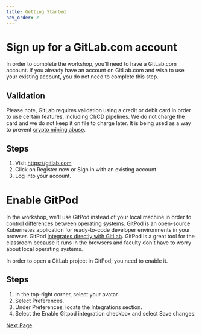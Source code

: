 ```yaml
---
title: Getting Started
nav_order: 2
---
```


# Sign up for a GitLab.com account
In order to complete the workshop, you'll need to have a GitLab.com account. If you already have an account on GitLab.com and wish to use your existing account, you do not need to complete this step.

## Validation
Please note, GitLab requires validation using a credit or debit card in order to use certain features, including CI/CD pipelines. We do not charge the card and we do not keep it on file to charge later. It is being used as a way to prevent <a href="https://about.gitlab.com/blog/2021/05/17/prevent-crypto-mining-abuse/" target="_blank">crypto mining abuse</a>. 

## Steps

1. Visit <a href="https://gitlab.com" target="_blank">https://gitlab.com</a>
2. Click on Register now or Sign in with an existing account.
3. Log into your account.


# Enable GitPod
In the workshop, we'll use GitPod instead of your local machine in order to control differences between operating systems. GitPod is an open-source Kubernetes application for ready-to-code developer environments in your browser. GitPod [integrates directly with GitLab](https://docs.gitlab.com/ee/integration/gitpod.html). GitPod is a great tool for the classroom because it runs in the browsers and faculty don't have to worry about local operating systems. 

In order to open a GitLab project in GitPod, you need to enable it. 

## Steps 
1. In the top-right corner, select your avatar.
1. Select Preferences.
1. Under Preferences, locate the Integrations section.
1. Select the Enable Gitpod integration checkbox and select Save changes.




[Next Page]()
